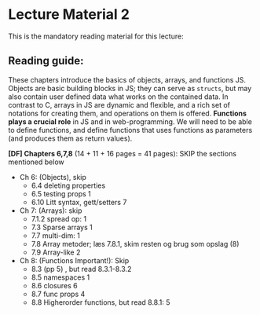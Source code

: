 # Lecture Material 2

This is the mandatory reading material for this lecture:

## Reading guide:

These chapters introduce the basics of objects, arrays, and functions JS. Objects are basic building blocks in JS; they can serve as `structs`, but may also contain user defined data what works on the contained data. In contrast to C, arrays in JS are dynamic and flexible, and a rich set of notations for creating them, and operations on them is offered. **Functions plays a crucial role** in JS and in web-programming. We will need to be able to define functions, and define functions that uses functions as parameters (and produces them as return values).

**\[DF\] Chapters 6,7,8** (14 + 11 + 16 pages = 41 pages): SKIP the sections mentioned below
- Ch 6: (Objects), skip
    - 6.4 deleting properties
    - 6.5 testing props 1
    - 6.10 Litt syntax, gett/setters 7
- Ch 7: (Arrays): skip
    - 7.1.2 spread op: 1
    - 7.3 Sparse arrays 1
    - 7.7 multi-dim: 1
    - 7.8 Array metoder; læs 7.8.1, skim resten og brug som opslag (8)
    - 7.9 Array-like 2
- Ch 8: (Functions Important!): Skip
    - 8.3 (pp 5) , but read 8.3.1-8.3.2
    - 8.5 namespaces 1
    - 8.6 closures 6
    - 8.7 func props 4
    - 8.8 Higherorder functions, but read 8.8.1: 5